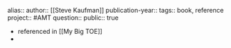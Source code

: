 alias::
author:: [[Steve Kaufman]] 
publication-year::
tags:: book, reference
project:: #AMT 
question::
public:: true

- referenced in [[My Big TOE]]
-